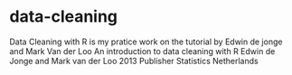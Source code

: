 # data-cleaning
Data Cleaning with R is my pratice work on the tutorial by Edwin de jonge and Mark Van der Loo
An introduction to data cleaning with R
Edwin de Jonge and Mark van der Loo
2013
Publisher
Statistics Netherlands
